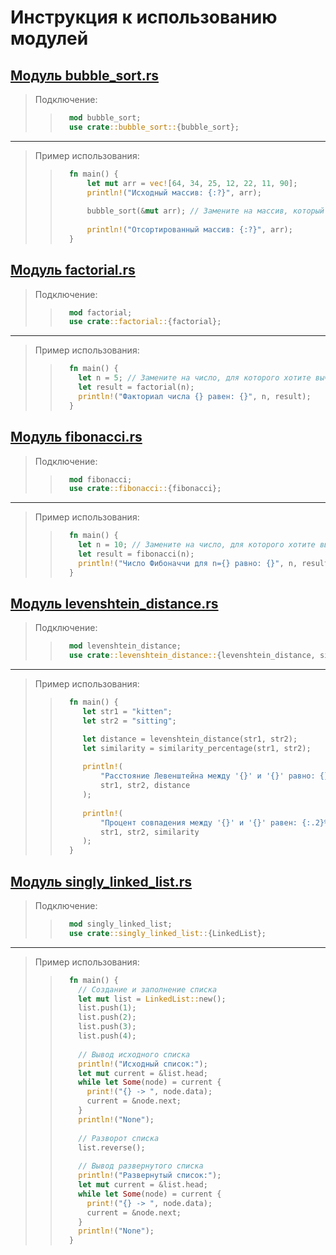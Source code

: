 # Инструкция к использованию модулей

## [Модуль bubble_sort.rs](https://github.com/KaRaKurT1/Rust_Algorithms_Modules/blob/main/bubble_sort.rs)
> Подключение:
> > ```rust
> >   mod bubble_sort;
> >   use crate::bubble_sort::{bubble_sort};
> >  ```
***
> Пример использования:
> > ```rust
> >   fn main() {
> >       let mut arr = vec![64, 34, 25, 12, 22, 11, 90];
> >       println!("Исходный массив: {:?}", arr);
> >         
> >       bubble_sort(&mut arr); // Замените на массив, который хотите отсортировать
> >           
> >       println!("Отсортированный массив: {:?}", arr);
> >   }
> > ```

## [Модуль factorial.rs](https://github.com/KaRaKurT1/Rust_Algorithms_Modules/blob/main/factorial.rs)

> Подключение:
> > ```rust
> >   mod factorial;
> >   use crate::factorial::{factorial};
> >```
***
> Пример использования:
> > ```rust
> >   fn main() {
> >     let n = 5; // Замените на число, для которого хотите вычислить факториал
> >     let result = factorial(n);
> >     println!("Факториал числа {} равен: {}", n, result);
> >   }
> > ```

## [Модуль fibonacci.rs](https://github.com/KaRaKurT1/Rust_Algorithms_Modules/blob/main/fibonacci.rs)

> Подключение:
> > ```rust
> >   mod fibonacci;
> >   use crate::fibonacci::{fibonacci};
> > ```
***
> Пример использования:
> > ```rust
> >   fn main() {
> >     let n = 10; // Замените на число, для которого хотите вычислить число Фибоначчи
> >     let result = fibonacci(n);
> >     println!("Число Фибоначчи для n={} равно: {}", n, result);
> >   }
> > ```

## [Модуль levenshtein_distance.rs](https://github.com/KaRaKurT1/Rust_Algorithms_Modules/blob/main/levenshtein_distance.rs)

> Подключение:
> > ```rust
> >   mod levenshtein_distance;
> >   use crate::levenshtein_distance::{levenshtein_distance, similarity_percentage};
> > ```
***
> Пример использования:
> > ```rust
> >   fn main() {
> >      let str1 = "kitten";
> >      let str2 = "sitting";
> >
> >      let distance = levenshtein_distance(str1, str2);
> >      let similarity = similarity_percentage(str1, str2);
> >    
> >      println!(
> >          "Расстояние Левенштейна между '{}' и '{}' равно: {}",
> >          str1, str2, distance
> >      );
> >    
> >      println!(
> >          "Процент совпадения между '{}' и '{}' равен: {:.2}%",
> >          str1, str2, similarity
> >      );
> >   }
> > ```
## [Модуль singly_linked_list.rs](https://github.com/KaRaKurT1/Rust_Algorithms_Modules/blob/main/singly_linked_list.rs)

> Подключение:
> > ```rust
> >   mod singly_linked_list;
> >   use crate::singly_linked_list::{LinkedList};
> > ```
***
> Пример использования:
> > ```rust
> >   fn main() {
> >     // Создание и заполнение списка
> >     let mut list = LinkedList::new();
> >     list.push(1);
> >     list.push(2);
> >     list.push(3);
> >     list.push(4);
> >      
> >     // Вывод исходного списка
> >     println!("Исходный список:");
> >     let mut current = &list.head;
> >     while let Some(node) = current {
> >       print!("{} -> ", node.data);
> >       current = &node.next;
> >     }
> >     println!("None");
> >      
> >     // Разворот списка
> >     list.reverse();
> >      
> >     // Вывод развернутого списка
> >     println!("Развернутый список:");
> >     let mut current = &list.head;
> >     while let Some(node) = current {
> >       print!("{} -> ", node.data);
> >       current = &node.next;
> >     }
> >     println!("None");
> >   }
> > ```

